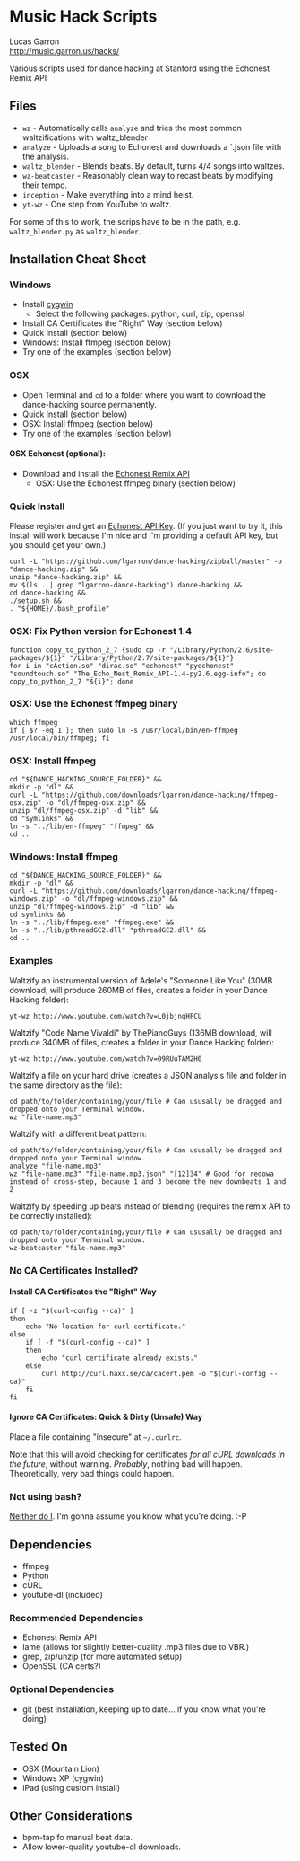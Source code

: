 # Music Hack Scripts
Lucas Garron  
<http://music.garron.us/hacks/>

Various scripts used for dance hacking at Stanford using the Echonest Remix API

## Files

- `wz` - Automatically calls `analyze` and tries the most common waltzifications with waltz_blender
- `analyze` - Uploads a song to Echonest and downloads a `.json file with the analysis.
- `waltz_blender` - Blends beats. By default, turns 4/4 songs into waltzes.
- `wz-beatcaster` - Reasonably clean way to recast beats by modifying their tempo.
- `inception` - Make everything into a mind heist.
- `yt-wz` - One step from YouTube to waltz.

For some of this to work, the scrips have to be in the path, e.g. `waltz_blender.py` as `waltz_blender`.

## Installation Cheat Sheet

### Windows

- Install [cygwin](http://cygwin.com/install.html)
  - Select the following packages: python, curl, zip, openssl
- Install CA Certificates the "Right" Way (section below)
- Quick Install (section below)
- Windows: Install ffmpeg (section below)
- Try one of the examples (section below)

### OSX

- Open Terminal and `cd` to a folder where you want to download the dance-hacking source permanently.
- Quick Install (section below)
- OSX: Install ffmpeg (section below)
- Try one of the examples (section below)

#### OSX Echonest (optional):

- Download and install the [Echonest Remix API](http://echonest.github.com/remix/)
  - OSX: Use the Echonest ffmpeg binary (section below)

### Quick Install

Please register and get an [Echonest API Key](https://developer.echonest.com/account/register).
(If you just want to try it, this install will work because I'm nice and I'm providing a default API key, but you should get your own.)

    curl -L "https://github.com/lgarron/dance-hacking/zipball/master" -o "dance-hacking.zip" &&
    unzip "dance-hacking.zip" &&
    mv $(ls . | grep "lgarron-dance-hacking") dance-hacking &&
    cd dance-hacking &&
    ./setup.sh &&
    . "${HOME}/.bash_profile"

### OSX: Fix Python version for Echonest 1.4

    function copy_to_python_2_7 {sudo cp -r "/Library/Python/2.6/site-packages/${1}" "/Library/Python/2.7/site-packages/${1}"}
    for i in "cAction.so" "dirac.so" "echonest" "pyechonest" "soundtouch.so" "The_Echo_Nest_Remix_API-1.4-py2.6.egg-info"; do copy_to_python_2_7 "${i}"; done

### OSX: Use the Echonest ffmpeg binary

    which ffmpeg
    if [ $? -eq 1 ]; then sudo ln -s /usr/local/bin/en-ffmpeg /usr/local/bin/ffmpeg; fi

### OSX: Install ffmpeg

    cd "${DANCE_HACKING_SOURCE_FOLDER}" &&
    mkdir -p "dl" &&
    curl -L "https://github.com/downloads/lgarron/dance-hacking/ffmpeg-osx.zip" -o "dl/ffmpeg-osx.zip" &&
    unzip "dl/ffmpeg-osx.zip" -d "lib" &&
    cd "symlinks" &&
    ln -s "../lib/en-ffmpeg" "ffmpeg" &&
    cd ..

### Windows: Install ffmpeg

    cd "${DANCE_HACKING_SOURCE_FOLDER}" &&
    mkdir -p "dl" &&
    curl -L "https://github.com/downloads/lgarron/dance-hacking/ffmpeg-windows.zip" -o "dl/ffmpeg-windows.zip" &&
    unzip "dl/ffmpeg-windows.zip" -d "lib" &&
    cd symlinks &&
    ln -s "../lib/ffmpeg.exe" "ffmpeg.exe" &&
    ln -s "../lib/pthreadGC2.dll" "pthreadGC2.dll" &&
    cd ..

### Examples

Waltzify an instrumental version of Adele's "Someone Like You" (30MB download, will produce 260MB of files, creates a folder in your Dance Hacking folder):

    yt-wz http://www.youtube.com/watch?v=L0jbjnqHFCU

Waltzify "Code Name Vivaldi" by ThePianoGuys (136MB download, will produce 340MB of files, creates a folder in your Dance Hacking folder):

    yt-wz http://www.youtube.com/watch?v=09RUuTAM2H0

Waltzify a file on your hard drive (creates a JSON analysis file and folder in the same directory as the file):

    cd path/to/folder/containing/your/file # Can ususally be dragged and dropped onto your Terminal window.
    wz "file-name.mp3"

Waltzify with a different beat pattern:

    cd path/to/folder/containing/your/file # Can ususally be dragged and dropped onto your Terminal window.
    analyze "file-name.mp3"
    wz "file-name.mp3" "file-name.mp3.json" "[12]34" # Good for redowa instead of cross-step, because 1 and 3 become the new downbeats 1 and 2

Waltzify by speeding up beats instead of blending (requires the remix API to be correctly installed):

    cd path/to/folder/containing/your/file # Can ususally be dragged and dropped onto your Terminal window.
    wz-beatcaster "file-name.mp3"

###  No CA Certificates Installed?

#### Install CA Certificates the "Right" Way

    if [ -z "$(curl-config --ca)" ] 
    then
        echo "No location for curl certificate."
    else
        if [ -f "$(curl-config --ca)" ]
        then
            echo "curl certificate already exists."
        else
            curl http://curl.haxx.se/ca/cacert.pem -o "$(curl-config --ca)"
        fi
    fi

#### Ignore CA Certificates: Quick & Dirty (Unsafe) Way

Place a file containing "insecure" at `~/.curlrc`.

Note that this will avoid checking for certificates *for all cURL downloads in the future*, without warning.
*Probably*, nothing bad will happen. Theoretically, very bad things could happen.

### Not using bash?

[Neither do I](https://github.com/robbyrussell/oh-my-zsh). I'm gonna assume you know what you're doing. :-P

## Dependencies

- ffmpeg
- Python
- cURL
- youtube-dl (included)

### Recommended Dependencies

- Echonest Remix API
- lame (allows for slightly better-quality .mp3 files due to VBR.)
- grep, zip/unzip (for more automated setup)
- OpenSSL (CA certs?)

### Optional Dependencies

- git (best installation, keeping up to date... if you know what you're doing)

## Tested On

- OSX (Mountain Lion)
- Windows XP (cygwin)
- iPad (using custom install)

## Other Considerations

- bpm-tap fo manual beat data.
- Allow lower-quality youtube-dl downloads.